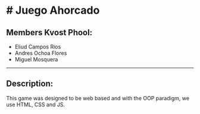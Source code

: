 # # Juego Ahorcado

## Members Kvost Phool:
- Eliud Campos Rios
- Andres Ochoa Flores
- Miguel Mosquera
---
## Description:
This game was designed to be web based and with the OOP paradigm, we use HTML, CSS and JS.
